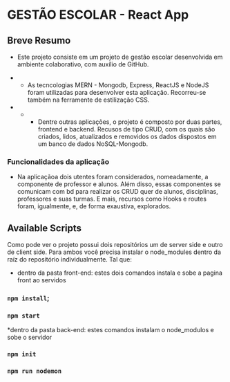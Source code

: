
# GESTÃO ESCOLAR - React App

## Breve Resumo
* Este projeto consiste em um projeto de gestão escolar desenvolvida em ambiente colaborativo, com auxílio de GitHub. 

* * As tecncologias MERN - Mongodb, Express, ReactJS e NodeJS foram utilizadas para desenvolver esta aplicação. Recorreu-se também na ferramente de estilização CSS.

* * *  Dentre outras aplicações, o projeto é composto por duas partes, frontend e backend.  Recusos de tipo CRUD, com os quais  são criados, lidos, atualizados e removidos os dados dispostos em um banco de dados NoSQL-Mongodb.

### Funcionalidades da aplicação 
* Na aplicaçãoa dois utentes foram considerados, nomeadamente, a componente de professor e alunos. Além disso, essas componentes se comunicam com bd para realizar os CRUD quer de alunos, disciplinas, professores e suas turmas. E mais, recursos como Hooks e routes foram, igualmente, e, de forma exaustiva, explorados.

## Available Scripts

Como pode ver o projeto possui dois repositórios um de server side e outro de client side. Para ambos você precisa instalar o node_modules dentro da raíz do repositório individualmente. Tal que:

* dentro da pasta front-end: estes dois comandos instala e sobe a pagina front ao servidos
### `npm install`;
### `npm start`

*dentro da pasta back-end: estes comandos instalam o node_modulos e sobe o servidor
### `npm init`
### `npm run nodemon`
